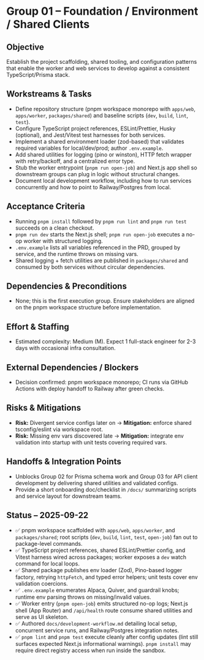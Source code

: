 # Group 01 – Foundation / Environment / Shared Clients

## Objective
Establish the project scaffolding, shared tooling, and configuration patterns that enable the worker and web services to develop against a consistent TypeScript/Prisma stack.

## Workstreams & Tasks
- Define repository structure (pnpm workspace monorepo with `apps/web`, `apps/worker`, `packages/shared`) and baseline scripts (`dev`, `build`, `lint`, `test`).
- Configure TypeScript project references, ESLint/Prettier, Husky (optional), and Jest/Vitest test harnesses for both services.
- Implement a shared environment loader (zod-based) that validates required variables for local/dev/prod; author `.env.example`.
- Add shared utilities for logging (pino or winston), HTTP fetch wrapper with retry/backoff, and a centralized error type.
- Stub the worker entrypoint (`pnpm run open-job`) and Next.js app shell so downstream groups can plug in logic without structural changes.
- Document local development workflow, including how to run services concurrently and how to point to Railway/Postgres from local.

## Acceptance Criteria
- Running `pnpm install` followed by `pnpm run lint` and `pnpm run test` succeeds on a clean checkout.
- `pnpm run dev` starts the Next.js shell; `pnpm run open-job` executes a no-op worker with structured logging.
- `.env.example` lists all variables referenced in the PRD, grouped by service, and the runtime throws on missing vars.
- Shared logging + fetch utilities are published in `packages/shared` and consumed by both services without circular dependencies.

## Dependencies & Preconditions
- None; this is the first execution group. Ensure stakeholders are aligned on the pnpm workspace structure before implementation.

## Effort & Staffing
- Estimated complexity: Medium (M). Expect 1 full-stack engineer for 2-3 days with occasional infra consultation.

## External Dependencies / Blockers
- Decision confirmed: pnpm workspace monorepo; CI runs via GitHub Actions with deploy handoff to Railway after green checks.

## Risks & Mitigations
- **Risk:** Divergent service configs later on → **Mitigation:** enforce shared tsconfig/eslint via workspace root.
- **Risk:** Missing env vars discovered late → **Mitigation:** integrate env validation into startup with unit tests covering required vars.

## Handoffs & Integration Points
- Unblocks Group 02 for Prisma schema work and Group 03 for API client development by delivering shared utilities and validated configs.
- Provide a short onboarding doc/checklist in `/docs/` summarizing scripts and service layout for downstream teams.

## Status – 2025-09-22
- ✅ pnpm workspace scaffolded with `apps/web`, `apps/worker`, and `packages/shared`; root scripts (`dev`, `build`, `lint`, `test`, `open-job`) fan out to package-level commands.
- ✅ TypeScript project references, shared ESLint/Prettier config, and Vitest harness wired across packages; worker exposes a `dev` watch command for local loops.
- ✅ Shared package publishes env loader (Zod), Pino-based logger factory, retrying `httpFetch`, and typed error helpers; unit tests cover env validation coercions.
- ✅ `.env.example` enumerates Alpaca, Quiver, and guardrail knobs; runtime env parsing throws on missing/invalid values.
- ✅ Worker entry (`pnpm open-job`) emits structured no-op logs; Next.js shell (App Router) and `/api/health` route consume shared utilities and serve as UI skeleton.
- ✅ Authored `docs/development-workflow.md` detailing local setup, concurrent service runs, and Railway/Postgres integration notes.
- ✅ `pnpm lint` and `pnpm test` execute cleanly after config updates (lint still surfaces expected Next.js informational warnings). `pnpm install` may require direct registry access when run inside the sandbox.
